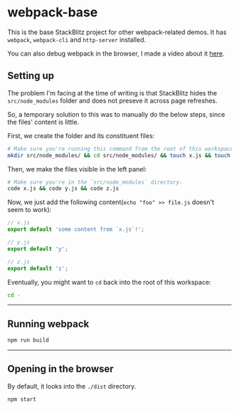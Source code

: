 # webpack-base

This is the base StackBlitz project for other webpack-related demos.
It has `webpack`, `webpack-cli` and `http-server` installed.

You can also debug webpack in the browser, I made a video about it [here](https://www.youtube.com/watch?v=9s-t3uECOic&t=2s).

## Setting up

The problem I'm facing at the time of writing is that StackBlitz hides the `src/node_modules` folder and does not preseve it across page refreshes.

So, a temporary solution to this was to manually do the below steps, since the files' content is little.

First, we create the folder and its constituent files:

```bash
# Make sure you're running this command from the root of this workspace.
mkdir src/node_modules/ && cd src/node_modules/ && touch x.js && touch y.js && touch z.js
```

Then, we make the files visible in the left panel:

```bash
# Make sure you're in the `src/node_modules` directory.
code x.js && code y.js && code z.js
```

Now, we just add the following content(`echo "foo" >> file.js` doesn't seem to work):

```js
// x.js
export default 'some content from `x.js`!';
```

```js
// y.js
export default 'y';
```

```js
// z.js
export default 'z';
```

Eventually, you might want to `cd` back into the root of this workspace:

```bash
cd -
```

---

## Running webpack

```bash
npm run build
```

---

## Opening in the browser

By default, it looks into the `./dist` directory.

```bash
npm start
```
